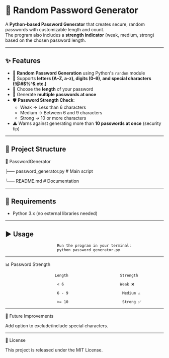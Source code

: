 # 🔐 Random Password Generator  

A **Python-based Password Generator** that creates secure, random passwords with customizable length and count.  
The program also includes a **strength indicator** (weak, medium, strong) based on the chosen password length.  

-------

## ✨ Features  

- 🎲 **Random Password Generation** using Python's `random` module  
- 🔡 Supports **letters (A–Z, a–z), digits (0–9), and special characters (!@#$%^& etc.)**  
- 📏 Choose the **length** of your password  
- 🔢 Generate **multiple passwords at once**  
- 🛡️ **Password Strength Check**:  
  - Weak → Less than 6 characters  
  - Medium → Between 6 and 9 characters  
  - Strong → 10 or more characters  
- ⚠️ Warns against generating more than **10 passwords at once** (security tip) 

-------

## 📂 Project Structure  

📁 PasswordGenerator

├── password_generator.py   # Main script

└── README.md               # Documentation

--------

## 🔧 Requirements

- Python 3.x (no external libraries needed)

--------

## ▶️ Usage

                           Run the program in your terminal:  
                           python password_generator.py

--------

📊 Password Strength

                          Length	                   Strength
                          
                           < 6	                       Weak ❌

                           6 - 9	                    Medium ⚠️
                           
                           >= 10	                    Strong ✅

--------

🌟 Future Improvements

Add option to exclude/include special characters.

--------

📜 License

This project is released under the MIT License.
